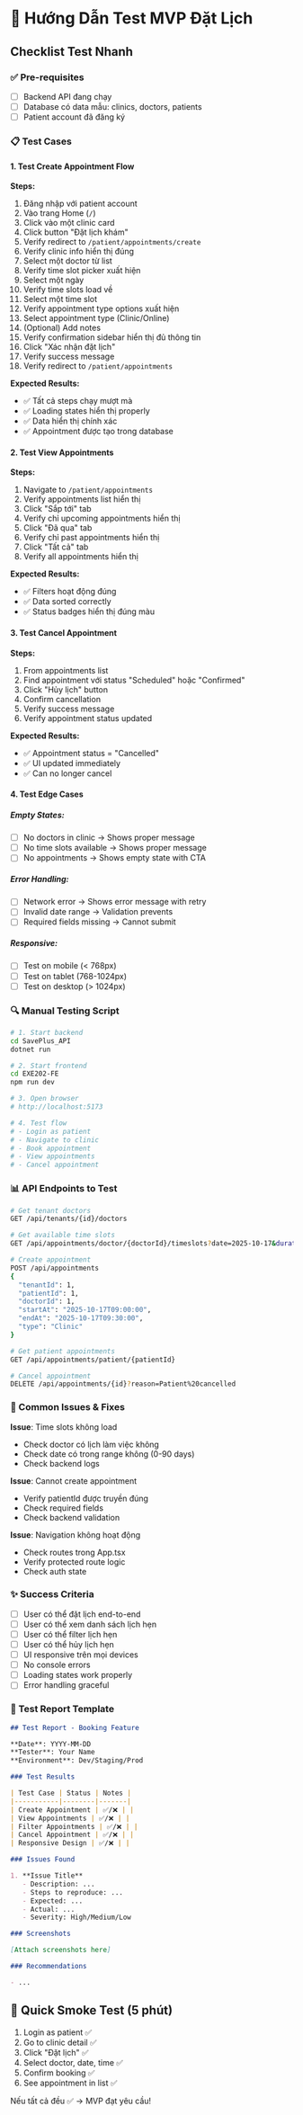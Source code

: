 # 🧪 Hướng Dẫn Test MVP Đặt Lịch

## Checklist Test Nhanh

### ✅ Pre-requisites
- [ ] Backend API đang chạy
- [ ] Database có data mẫu: clinics, doctors, patients
- [ ] Patient account đã đăng ký

### 📋 Test Cases

#### 1. Test Create Appointment Flow

**Steps:**
1. Đăng nhập với patient account
2. Vào trang Home (`/`)
3. Click vào một clinic card
4. Click button "Đặt lịch khám"
5. Verify redirect to `/patient/appointments/create`
6. Verify clinic info hiển thị đúng
7. Select một doctor từ list
8. Verify time slot picker xuất hiện
9. Select một ngày
10. Verify time slots load về
11. Select một time slot
12. Verify appointment type options xuất hiện
13. Select appointment type (Clinic/Online)
14. (Optional) Add notes
15. Verify confirmation sidebar hiển thị đủ thông tin
16. Click "Xác nhận đặt lịch"
17. Verify success message
18. Verify redirect to `/patient/appointments`

**Expected Results:**
- ✅ Tất cả steps chạy mượt mà
- ✅ Loading states hiển thị properly
- ✅ Data hiển thị chính xác
- ✅ Appointment được tạo trong database

#### 2. Test View Appointments

**Steps:**
1. Navigate to `/patient/appointments`
2. Verify appointments list hiển thị
3. Click "Sắp tới" tab
4. Verify chỉ upcoming appointments hiển thị
5. Click "Đã qua" tab
6. Verify chỉ past appointments hiển thị
7. Click "Tất cả" tab
8. Verify all appointments hiển thị

**Expected Results:**
- ✅ Filters hoạt động đúng
- ✅ Data sorted correctly
- ✅ Status badges hiển thị đúng màu

#### 3. Test Cancel Appointment

**Steps:**
1. From appointments list
2. Find appointment với status "Scheduled" hoặc "Confirmed"
3. Click "Hủy lịch" button
4. Confirm cancellation
5. Verify success message
6. Verify appointment status updated

**Expected Results:**
- ✅ Appointment status = "Cancelled"
- ✅ UI updated immediately
- ✅ Can no longer cancel

#### 4. Test Edge Cases

##### Empty States:
- [ ] No doctors in clinic → Shows proper message
- [ ] No time slots available → Shows proper message
- [ ] No appointments → Shows empty state with CTA

##### Error Handling:
- [ ] Network error → Shows error message with retry
- [ ] Invalid date range → Validation prevents
- [ ] Required fields missing → Cannot submit

##### Responsive:
- [ ] Test on mobile (< 768px)
- [ ] Test on tablet (768-1024px)
- [ ] Test on desktop (> 1024px)

### 🔍 Manual Testing Script

```bash
# 1. Start backend
cd SavePlus_API
dotnet run

# 2. Start frontend
cd EXE202-FE
npm run dev

# 3. Open browser
# http://localhost:5173

# 4. Test flow
# - Login as patient
# - Navigate to clinic
# - Book appointment
# - View appointments
# - Cancel appointment
```

### 📊 API Endpoints to Test

```bash
# Get tenant doctors
GET /api/tenants/{id}/doctors

# Get available time slots
GET /api/appointments/doctor/{doctorId}/timeslots?date=2025-10-17&durationMinutes=30

# Create appointment
POST /api/appointments
{
  "tenantId": 1,
  "patientId": 1,
  "doctorId": 1,
  "startAt": "2025-10-17T09:00:00",
  "endAt": "2025-10-17T09:30:00",
  "type": "Clinic"
}

# Get patient appointments
GET /api/appointments/patient/{patientId}

# Cancel appointment
DELETE /api/appointments/{id}?reason=Patient%20cancelled
```

### 🐛 Common Issues & Fixes

**Issue**: Time slots không load
- Check doctor có lịch làm việc không
- Check date có trong range không (0-90 days)
- Check backend logs

**Issue**: Cannot create appointment
- Verify patientId được truyền đúng
- Check required fields
- Check backend validation

**Issue**: Navigation không hoạt động
- Check routes trong App.tsx
- Verify protected route logic
- Check auth state

### ✨ Success Criteria

- [ ] User có thể đặt lịch end-to-end
- [ ] User có thể xem danh sách lịch hẹn
- [ ] User có thể filter lịch hẹn
- [ ] User có thể hủy lịch hẹn
- [ ] UI responsive trên mọi devices
- [ ] No console errors
- [ ] Loading states work properly
- [ ] Error handling graceful

### 📝 Test Report Template

```markdown
## Test Report - Booking Feature

**Date**: YYYY-MM-DD
**Tester**: Your Name
**Environment**: Dev/Staging/Prod

### Test Results

| Test Case | Status | Notes |
|-----------|--------|-------|
| Create Appointment | ✅/❌ | |
| View Appointments | ✅/❌ | |
| Filter Appointments | ✅/❌ | |
| Cancel Appointment | ✅/❌ | |
| Responsive Design | ✅/❌ | |

### Issues Found

1. **Issue Title**
   - Description: ...
   - Steps to reproduce: ...
   - Expected: ...
   - Actual: ...
   - Severity: High/Medium/Low

### Screenshots

[Attach screenshots here]

### Recommendations

- ...
```

## 🎯 Quick Smoke Test (5 phút)

1. Login as patient ✅
2. Go to clinic detail ✅
3. Click "Đặt lịch" ✅
4. Select doctor, date, time ✅
5. Confirm booking ✅
6. See appointment in list ✅

Nếu tất cả đều ✅ → MVP đạt yêu cầu!
